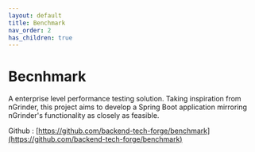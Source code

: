 ```yaml
---
layout: default
title: Benchmark
nav_order: 2
has_children: true
---
```


# Becnhmark

A enterprise level performance testing solution. Taking inspiration from nGrinder, this project aims to develop a Spring Boot application mirroring nGrinder's functionality as closely as feasible.

Github : [https://github.com/backend-tech-forge/benchmark](https://github.com/backend-tech-forge/benchmark)
